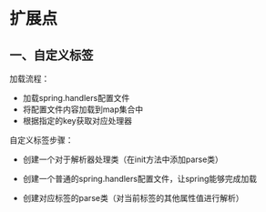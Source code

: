 # 扩展点

## 一、自定义标签

加载流程：

- 加载spring.handlers配置文件
- 将配置文件内容加载到map集合中
- 根据指定的key获取对应处理器



自定义标签步骤：

- 创建一个对于解析器处理类（在init方法中添加parse类）
- 创建一个普通的spring.handlers配置文件，让spring能够完成加载

- 创建对应标签的parse类（对当前标签的其他属性值进行解析）
